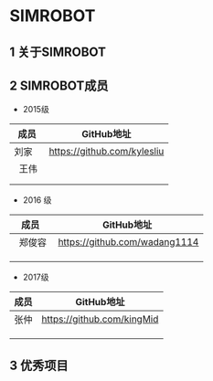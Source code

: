 # SIMROBOT 
## 1 关于SIMROBOT
## 2 SIMROBOT成员

* 2015级

| 成员 |  GitHub地址   |
| ---- | --- |
|   刘家   |   https://github.com/kylesliu  |
|   王伟   |     |
|      |     |
|      |     |

* 2016 级

| 成员 |  GitHub地址   |
| ---- | --- |
|   郑俊容  |  https://github.com/wadang1114 |
|      |     |
|      |     |
|      |     |


* 2017级

| 成员 |  GitHub地址   |
| ---- | --- |
|  张仲  |   https://github.com/kingMid  |
|      |     |
|      |     |
|      |     |

## 3 优秀项目
